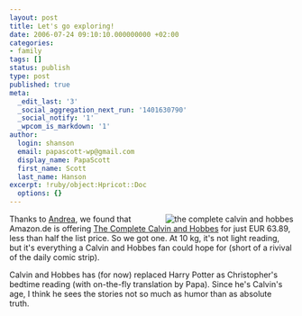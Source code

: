 ```yaml
---
layout: post
title: Let's go exploring!
date: 2006-07-24 09:10:10.000000000 +02:00
categories:
- family
tags: []
status: publish
type: post
published: true
meta:
  _edit_last: '3'
  _social_aggregation_next_run: '1401630790'
  _social_notify: '1'
  _wpcom_is_markdown: '1'
author:
  login: shanson
  email: papascott-wp@gmail.com
  display_name: PapaScott
  first_name: Scott
  last_name: Hanson
excerpt: !ruby/object:Hpricot::Doc
  options: {}
---
```

<p><a href="http://www.amazon.de/gp/product/0740748475"><img src="http://www.papascott.de/wordpress/wp-content/uploads/2006/07/the_complete_calvin_and_hobbes.jpg" alt="the complete calvin and hobbes" align="right" border="0" /></a> Thanks to <a href="http://serendipita.org/2006/07/20/theres-treasure-everywhere/">Andrea</a>, we found that Amazon.de is offering <a href="http://www.amazon.de/gp/product/0740748475">The Complete Calvin and Hobbes</a> for just EUR 63.89, less than half the list price. So we got one. At 10 kg, it's not light reading, but it's everything a Calvin and Hobbes fan could hope for (short of a rivival of the daily comic strip).</p>
<p>Calvin and Hobbes has (for now) replaced Harry Potter as Christopher's bedtime reading (with on-the-fly translation by Papa). Since he's Calvin's age, I think he sees the stories not so much as humor than as absolute truth.</p>
